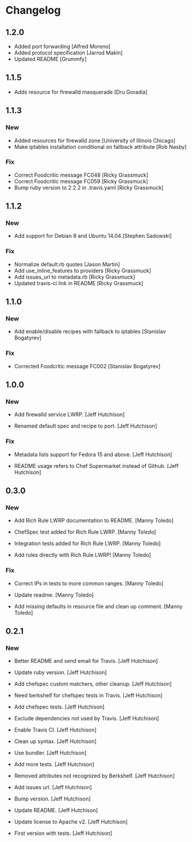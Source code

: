# Changelog
## 1.2.0
* Added port forwarding [Alfred Moreno]
* Added protocol specification [Jarrod Makin]
* Updated README [Grummfy]

## 1.1.5
* Adds resource for firewalld masquerade [Dru Goradia]

## 1.1.3

### New

* Added resources for firewalld zone [University of Illinois Chicago]
* Make iptables installation conditional on fallback attribute [Rob Nasby]

### Fix

* Correct Foodcritic message FC048 [Ricky Grassmuck]
* Correct Foodcritic message FC059 [Ricky Grassmuck]
* Bump ruby version to 2.2.2 in .travis.yaml [Ricky Grassmuck]

## 1.1.2

### New

* Add support for Debian 8 and Ubuntu 14.04 [Stephen Sadowski]

### Fix

* Normalize default.rb quotes [Jason Martin]
* Add use_inline_features to providers [Ricky Grassmuck]
* Add issues_url to metadata.rb [Ricky Grassmuck]
* Updated travis-ci link in README [Ricky Grassmuck]

## 1.1.0

### New

* Add enable/disable recipes with fallback to iptables [Stanislav Bogatyrev]

### Fix

* Corrected Foodcritic message FC002  [Stanislav Bogatyrev]

## 1.0.0

### New

* Add firewalld service LWRP. [Jeff Hutchison]

* Renamed default spec and recipe to port. [Jeff Hutchison]

### Fix

* Metadata lists support for Fedora 15 and above. [Jeff Hutchison]

* README usage refers to Chef Supermarket instead of Github. [Jeff Hutchison]


## 0.3.0

### New

* Add Rich Rule LWRP documentation to README. [Manny Toledo]

* ChefSpec test added for Rich Rule LWRP. [Manny Toledo]

* Integration tests added for Rich Rule LWRP. [Manny Toledo]

* Add rules directly with Rich Rule LWRP! [Manny Toledo]

### Fix

* Correct IPs in tests to more common ranges. [Manny Toledo]

* Update readme. [Manny Toledo]

* Add missing defaults in resource file and clean up comment. [Manny Toledo]

## 0.2.1

### New

* Better README and send email for Travis. [Jeff Hutchison]

* Update ruby version. [Jeff Hutchison]

* Add chefspec custom matchers, other cleanup. [Jeff Hutchison]

* Need berkshelf for chefspec tests in Travis. [Jeff Hutchison]

* Add chefspec tests. [Jeff Hutchison]

* Exclude dependencies not used by Travis. [Jeff Hutchison]

* Enable Travis CI. [Jeff Hutchison]

* Clean up syntax. [Jeff Hutchison]

* Use bundler. [Jeff Hutchison]

* Add more tests. [Jeff Hutchison]

* Removed attributes not recognized by Berkshelf. [Jeff Hutchison]

* Add issues url. [Jeff Hutchison]

* Bump version. [Jeff Hutchison]

* Update README. [Jeff Hutchison]

* Update license to Apache v2. [Jeff Hutchison]

* First version with tests. [Jeff Hutchison]
